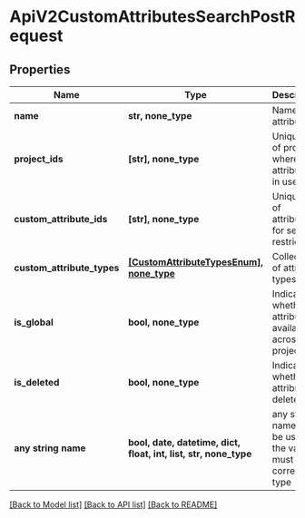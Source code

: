 # ApiV2CustomAttributesSearchPostRequest


## Properties
Name | Type | Description | Notes
------------ | ------------- | ------------- | -------------
**name** | **str, none_type** | Name of attribute | [optional] 
**project_ids** | **[str], none_type** | Unique IDs of projects where attribute is in use | [optional] 
**custom_attribute_ids** | **[str], none_type** | Unique IDs of attributes for search restriction | [optional] 
**custom_attribute_types** | [**[CustomAttributeTypesEnum], none_type**](CustomAttributeTypesEnum.md) | Collection of attribute types | [optional] 
**is_global** | **bool, none_type** | Indicates whether the attribute is available across all projects | [optional] 
**is_deleted** | **bool, none_type** | Indicates whether the attribute is deleted | [optional] 
**any string name** | **bool, date, datetime, dict, float, int, list, str, none_type** | any string name can be used but the value must be the correct type | [optional]

[[Back to Model list]](../README.md#documentation-for-models) [[Back to API list]](../README.md#documentation-for-api-endpoints) [[Back to README]](../README.md)


